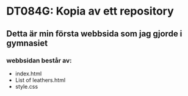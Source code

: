 # DT084G: Kopia av ett repository

## Detta är min första webbsida som jag gjorde i gymnasiet

### webbsidan består av:
+ index.html
+ List of leathers.html
+ style.css
